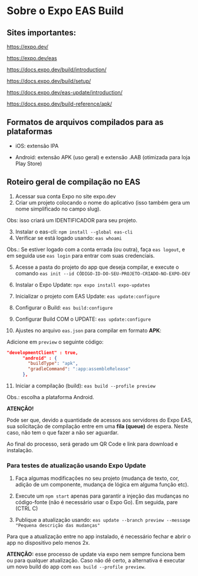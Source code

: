 # Sobre o Expo EAS Build

## Sites importantes:

https://expo.dev/

https://expo.dev/eas

https://docs.expo.dev/build/introduction/

https://docs.expo.dev/build/setup/

https://docs.expo.dev/eas-update/introduction/

https://docs.expo.dev/build-reference/apk/

## Formatos de arquivos compilados para as plataformas

- iOS: extensão IPA 

- Android: extensão APK (uso geral) e extensão .AAB (otimizada para loja Play Store)

## Roteiro geral de compilação no EAS

1. Acessar sua conta Expo no site expo.dev
2. Criar um projeto colocando o nome do aplicativo (isso também gera um nome simplificado no campo slug).

Obs: isso criará um IDENTIFICADOR para seu projeto.

3. Instalar o eas-cli: `npm install --global eas-cli`
4. Verificar se está logado usando: `eas whoami`

Obs.: Se estiver logado com a conta errada (ou outra), faça `eas logout`, e em seguida use `eas login` para entrar com suas credenciais.

5. Acesse a pasta do projeto do app que deseja compilar, e execute o comando `eas init --id CÓDIGO-ID-DO-SEU-PROJETO-CRIADO-NO-EXPO-DEV`

6. Instalar o Expo Update: `npx expo install expo-updates`

7. Inicializar o projeto com EAS Update: `eas update:configure`

8. Configurar o Build: `eas build:configure`

9. Configurar Build COM o UPDATE: `eas update:configure`

10. Ajustes no arquivo `eas.json` para compilar em formato **APK**:

Adicione em `preview` o seguinte código:

```json
"developmentClient" : true,
      "android" : {
        "buildType": "apk",
        "gradleCommand": ":app:assembleRelease"
      },
```

11. Iniciar a compilação (build): `eas build --profile preview`

Obs.: escolha a plataforma Android.

**ATENÇÃO!** 

Pode ser que, devido a quantidade de acessos aos servidores do Expo EAS, sua solicitação de compilação entre em uma **fila (queue)** de espera. Neste caso, não tem o que fazer a não ser aguardar.

Ao final do processo, será gerado um QR Code e link para download e instalação.

### Para testes de atualização usando Expo Update

1. Faça algumas modificações no seu projeto (mudança de texto, cor, adição de um componente, mudança de lógica em alguma função etc).

2. Execute um `npm start` apenas para garantir a injeção das mudanças no código-fonte (não é necessário usar o Expo Go). Em seguida, pare (CTRL C)

3. Publique a atualização usando: `eas update --branch preview --message "Pequena descrição das mudanças"`

Para que a atualização entre no app instalado, é necessário fechar e abrir o app no dispositivo pelo menos 2x.

**ATENÇÃO:** esse processo de update via expo nem sempre funciona bem ou para qualquer atualização. Caso não dê certo, a alternativa é executar um novo build do app com `eas build --profile preview`.
